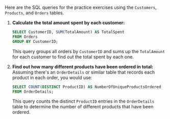 Here are the SQL queries for the practice exercises using the `Customers`, `Products`, and `Orders` tables.

1. **Calculate the total amount spent by each customer:**
   ```sql
   SELECT CustomerID, SUM(TotalAmount) AS TotalSpent
   FROM Orders
   GROUP BY CustomerID;
   ```
   This query groups all orders by `CustomerID` and sums up the `TotalAmount` for each customer to find out the total spent by each one.

2. **Find out how many different products have been ordered in total:**
   Assuming there's an `OrderDetails` or similar table that records each product in each order, you would use:
   ```sql
   SELECT COUNT(DISTINCT ProductID) AS NumberOfUniqueProductsOrdered
   FROM OrderDetails;
   ```
   This query counts the distinct `ProductID` entries in the `OrderDetails` table to determine the number of different products that have been ordered.
